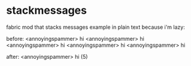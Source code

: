# stackmessages

fabric mod that stacks messages
example in plain text because i'm lazy:

before:
\<annoyingspammer> hi
\<annoyingspammer> hi
\<annoyingspammer> hi
\<annoyingspammer> hi
\<annoyingspammer> hi

after:
\<annoyingspammer> hi (5)
